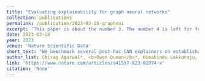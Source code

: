 ```yaml
---
title: "Evaluating explainability for graph neural networks"
collection: publications
permalink: /publication/2023-03-18-graphxai
excerpt: 'This paper is about the number 3. The number 4 is left for future work.'
date: 2023-03-18
year: 2023
venue: 'Nature Scientific Data'
short_text: "We benchmark several post-hoc GNN explainers on established real-world and synthetic datasets. We introduce several new metrics and experimental setups to evaluate explainers in a diverse manner. In addition, we introduce a new synthetic graph dataset generator that supports robust evaluation of explainers for GNNs. \nOur metrics are featured in <a href="https://pytorch-geometric.readthedocs.io/en/latest/modules/explain.html">PyTorch Geometric</a>."
author_list: Chirag Agarwal*, <b>Owen Queen</b>*, Himabindu Lakkaraju, Marinka Zitnik 
link: 'https://www.nature.com/articles/s41597-023-01974-x'
citation: 'None'
---
```

